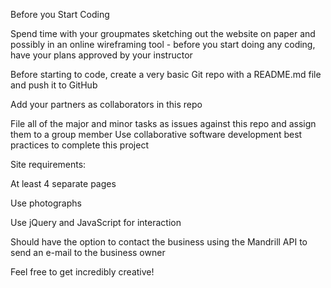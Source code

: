 

Before you Start Coding

Spend time with your groupmates sketching out the website on paper 
and possibly in an online wireframing tool - before you start doing
any coding, have your plans approved by your instructor

Before starting to code, create a very basic Git repo with a 
   README.md file and push it to GitHub

Add your partners as collaborators in this repo

File all of the major and minor tasks as issues against this repo
    and assign them to a group member
Use collaborative software development best practices to complete 
   this project




Site requirements:

At least 4 separate pages 

Use photographs

Use jQuery and JavaScript for interaction 

Should have the option to contact the business using the 
  Mandrill API to send an e-mail to the business owner 

Feel free to get incredibly creative!
